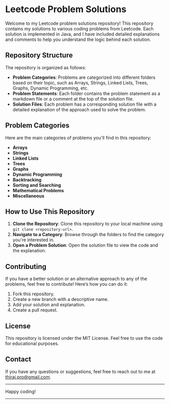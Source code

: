 # Leetcode Problem Solutions

Welcome to my Leetcode problem solutions repository! This repository contains my solutions to various coding problems from Leetcode. Each solution is implemented in Java, and I have included detailed explanations and comments to help you understand the logic behind each solution.

## Repository Structure

The repository is organized as follows:

- **Problem Categories**: Problems are categorized into different folders based on their topic, such as Arrays, Strings, Linked Lists, Trees, Graphs, Dynamic Programming, etc.
- **Problem Statements**: Each folder contains the problem statement as a markdown file or a comment at the top of the solution file.
- **Solution Files**: Each problem has a corresponding solution file with a detailed explanation of the approach used to solve the problem.

## Problem Categories

Here are the main categories of problems you'll find in this repository:

- **Arrays**
- **Strings**
- **Linked Lists**
- **Trees**
- **Graphs**
- **Dynamic Programming**
- **Backtracking**
- **Sorting and Searching**
- **Mathematical Problems**
- **Miscellaneous**

## How to Use This Repository

1. **Clone the Repository**: Clone this repository to your local machine using `git clone <repository-url>`.
2. **Navigate to a Category**: Browse through the folders to find the category you're interested in.
3. **Open a Problem Solution**: Open the solution file to view the code and the explanation.

## Contributing

If you have a better solution or an alternative approach to any of the problems, feel free to contribute! Here’s how you can do it:

1. Fork this repository.
2. Create a new branch with a descriptive name.
3. Add your solution and explanation.
4. Create a pull request.

## License

This repository is licensed under the MIT License. Feel free to use the code for educational purposes.

## Contact

If you have any questions or suggestions, feel free to reach out to me at thiraj.pro@gmail.com.

---

Happy coding!

---
